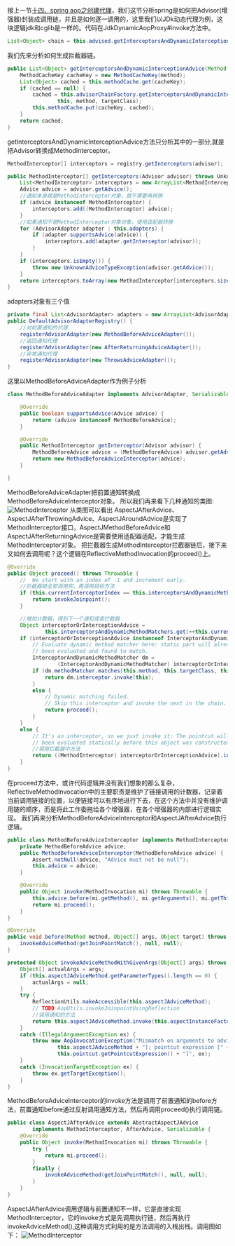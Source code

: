 接上一节[十四、spring aop之创建代理](https://www.jianshu.com/p/08ee39506af4)，我们这节分析spring是如何把Advisor(增强器)封装成调用链，并且是如何逐一调用的，这里我们以JDk动态代理为例，这块逻辑jdk和cglib是一样的。代码在JdkDynamicAopProxy#invoke方法中。
```java
List<Object> chain = this.advised.getInterceptorsAndDynamicInterceptionAdvice(method, targetClass);
```
我们先来分析如何生成拦截器链。
```java
public List<Object> getInterceptorsAndDynamicInterceptionAdvice(Method method, Class<?> targetClass) {
    MethodCacheKey cacheKey = new MethodCacheKey(method);
    List<Object> cached = this.methodCache.get(cacheKey);
    if (cached == null) {
        cached = this.advisorChainFactory.getInterceptorsAndDynamicInterceptionAdvice(
                this, method, targetClass);
        this.methodCache.put(cacheKey, cached);
    }
    return cached;
}
```
getInterceptorsAndDynamicInterceptionAdvice方法只分析其中的一部分,就是把Advisor转换成MethodInterceptor。
```java
MethodInterceptor[] interceptors = registry.getInterceptors(advisor);
```
```java
public MethodInterceptor[] getInterceptors(Advisor advisor) throws UnknownAdviceTypeException {
    List<MethodInterceptor> interceptors = new ArrayList<MethodInterceptor>(3);
    Advice advice = advisor.getAdvice();
    //通知本身就是MethodInterceptor对象，就不需要再转换
    if (advice instanceof MethodInterceptor) {
        interceptors.add((MethodInterceptor) advice);
    }
    //如果通知不是MethodInterceptor对象对象，使用适配器转换
    for (AdvisorAdapter adapter : this.adapters) {
        if (adapter.supportsAdvice(advice)) {
            interceptors.add(adapter.getInterceptor(advisor));
        }
    }
    if (interceptors.isEmpty()) {
        throw new UnknownAdviceTypeException(advisor.getAdvice());
    }
    return interceptors.toArray(new MethodInterceptor[interceptors.size()]);
}
```
adapters对象有三个值
```java
private final List<AdvisorAdapter> adapters = new ArrayList<AdvisorAdapter>(3);
public DefaultAdvisorAdapterRegistry() {
    //对前置通知的代理
    registerAdvisorAdapter(new MethodBeforeAdviceAdapter());
    //返回通知代理
    registerAdvisorAdapter(new AfterReturningAdviceAdapter());
    //异常通知代理
    registerAdvisorAdapter(new ThrowsAdviceAdapter());
}
```
这里以MethodBeforeAdviceAdapter作为例子分析
```java
class MethodBeforeAdviceAdapter implements AdvisorAdapter, Serializable {

	@Override
	public boolean supportsAdvice(Advice advice) {
		return (advice instanceof MethodBeforeAdvice);
	}

	@Override
	public MethodInterceptor getInterceptor(Advisor advisor) {
		MethodBeforeAdvice advice = (MethodBeforeAdvice) advisor.getAdvice();
		return new MethodBeforeAdviceInterceptor(advice);
	}

}
```
MethodBeforeAdviceAdapter把前置通知转换成MethodBeforeAdviceInterceptor对象。
所以我们再来看下几种通知的类图:
![MethodInterceptor](https://upload-images.jianshu.io/upload_images/10236819-f5cd79e1bc43f43d.png?imageMogr2/auto-orient/strip%7CimageView2/2/w/1240)
从类图可以看出
AspectJAfterAdvice、AspectJAfterThrowingAdvice、AspectJAroundAdvice是实现了MethodInterceptor接口，AspectJMethodBeforeAdvice和AspectJAfterReturningAdvice是需要使用适配器适配，才能生成MethodInterceptor对象。
把拦截器生成MethodInterceptor拦截器链后，接下来又如何去调用呢？这个逻辑在ReflectiveMethodInvocation的proceed()上。
```java
@Override
public Object proceed() throws Throwable {
    //	We start with an index of -1 and increment early.
    //拦截器链全部调用完，再调用目标方法
    if (this.currentInterceptorIndex == this.interceptorsAndDynamicMethodMatchers.size() - 1) {
        return invokeJoinpoint();
    }

    //增加计数器，得到下一个通知或者拦截器
    Object interceptorOrInterceptionAdvice =
            this.interceptorsAndDynamicMethodMatchers.get(++this.currentInterceptorIndex);
    if (interceptorOrInterceptionAdvice instanceof InterceptorAndDynamicMethodMatcher) {
        // Evaluate dynamic method matcher here: static part will already have
        // been evaluated and found to match.
        InterceptorAndDynamicMethodMatcher dm =
                (InterceptorAndDynamicMethodMatcher) interceptorOrInterceptionAdvice;
        if (dm.methodMatcher.matches(this.method, this.targetClass, this.arguments)) {
            return dm.interceptor.invoke(this);
        }
        else {
            // Dynamic matching failed.
            // Skip this interceptor and invoke the next in the chain.
            return proceed();
        }
    }
    else {
        // It's an interceptor, so we just invoke it: The pointcut will have
        // been evaluated statically before this object was constructed.
        //调用拦截器中方法
        return ((MethodInterceptor) interceptorOrInterceptionAdvice).invoke(this);
    }
}
```
在proceed方法中，或许代码逻辑并没有我们想象的那么复杂，ReflectiveMethodInvocation中的主要职责是维护了链接调用的计数器，记录着当前调用链接的位置，以便链接可以有序地进行下去，在这个方法中并没有维护调用链的顺序，而是将此工作委拖给各个增强器，在各个增强器的内部进行逻辑实现。
我们再来分析MethodBeforeAdviceInterceptor和AspectJAfterAdvice执行逻辑。
```java
public class MethodBeforeAdviceInterceptor implements MethodInterceptor, Serializable {
	private MethodBeforeAdvice advice;
	public MethodBeforeAdviceInterceptor(MethodBeforeAdvice advice) {
		Assert.notNull(advice, "Advice must not be null");
		this.advice = advice;
	}

	@Override
	public Object invoke(MethodInvocation mi) throws Throwable {
		this.advice.before(mi.getMethod(), mi.getArguments(), mi.getThis() );
		return mi.proceed();
	}
}

@Override
public void before(Method method, Object[] args, Object target) throws Throwable {
    invokeAdviceMethod(getJoinPointMatch(), null, null);
}

protected Object invokeAdviceMethodWithGivenArgs(Object[] args) throws Throwable {
    Object[] actualArgs = args;
    if (this.aspectJAdviceMethod.getParameterTypes().length == 0) {
        actualArgs = null;
    }
    try {
        ReflectionUtils.makeAccessible(this.aspectJAdviceMethod);
        // TODO AopUtils.invokeJoinpointUsingReflection
        //调用通知的方法
        return this.aspectJAdviceMethod.invoke(this.aspectInstanceFactory.getAspectInstance(), actualArgs);
    }
    catch (IllegalArgumentException ex) {
        throw new AopInvocationException("Mismatch on arguments to advice method [" +
                this.aspectJAdviceMethod + "]; pointcut expression [" +
                this.pointcut.getPointcutExpression() + "]", ex);
    }
    catch (InvocationTargetException ex) {
        throw ex.getTargetException();
    }
}
```
MethodBeforeAdviceInterceptor的invoke方法是调用了前置通知的before方法，前置通知before通过反射调用通知方法，然后再调用proceed()执行调用链。
```java
public class AspectJAfterAdvice extends AbstractAspectJAdvice
		implements MethodInterceptor, AfterAdvice, Serializable {
	@Override
	public Object invoke(MethodInvocation mi) throws Throwable {
		try {
			return mi.proceed();
		}
		finally {
			invokeAdviceMethod(getJoinPointMatch(), null, null);
		}
	}
}
```
AspectJAfterAdvice调用逻辑与前置通知不一样，它是直接实现MethodInterceptor，它的invoke方式是先调用执行链，然后再执行invokeAdviceMethod(),这种调用方式利用的是方法调用的入桟出栈。调用图如下：
![MethodInterceptor](https://upload-images.jianshu.io/upload_images/10236819-4535ec062f655d39.png?imageMogr2/auto-orient/strip%7CimageView2/2/w/1240)